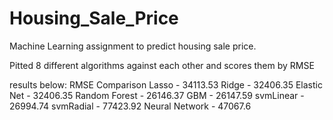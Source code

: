 # Housing_Sale_Price
Machine Learning assignment to predict housing sale price.

Pitted 8 different algorithms against each other and scores them by RMSE

results below:
RMSE Comparison
Lasso - 34113.53
Ridge - 32406.35
Elastic Net - 32406.35
Random Forest - 26146.37
GBM - 26147.59
svmLinear - 26994.74
svmRadial - 77423.92
Neural Network - 47067.6
